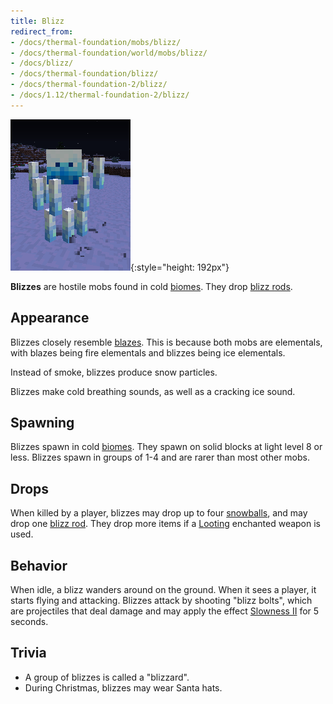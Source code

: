 ```yaml
---
title: Blizz
redirect_from:
- /docs/thermal-foundation/mobs/blizz/
- /docs/thermal-foundation/world/mobs/blizz/
- /docs/blizz/
- /docs/thermal-foundation/blizz/
- /docs/thermal-foundation-2/blizz/
- /docs/1.12/thermal-foundation-2/blizz/
---
```


![Blizz](/assets/images/thermal-foundation-2/blizz.png){:style="height: 192px"}


**Blizzes** are hostile mobs found in cold
[biomes](https://minecraft.gamepedia.com/Biome). They drop [blizz
rods](../blizz-rod/).


Appearance
----------

Blizzes closely resemble [blazes](https://minecraft.gamepedia.com/Blaze). This
is because both mobs are elementals, with blazes being fire elementals and
blizzes being ice elementals.

Instead of smoke, blizzes produce snow particles.

Blizzes make cold breathing sounds, as well as a cracking ice sound.


Spawning
--------

Blizzes spawn in cold [biomes](https://minecraft.gamepedia.com/Biome). They
spawn on solid blocks at light level 8 or less. Blizzes spawn in groups of 1-4
and are rarer than most other mobs.


Drops
-----

When killed by a player, blizzes may drop up to four
[snowballs](https://minecraft.gamepedia.com/Snowball), and may drop one [blizz
rod](../blizz-rod/). They drop more items if a
[Looting](https://minecraft.gamepedia.com/Looting) enchanted weapon is used.


Behavior
--------

When idle, a blizz wanders around on the ground. When it sees a player, it
starts flying and attacking. Blizzes attack by shooting "blizz bolts", which are
projectiles that deal damage and may apply the effect [Slowness
II](https://minecraft.gamepedia.com/Slowness) for 5 seconds.


Trivia
------

* A group of blizzes is called a "blizzard".
* During Christmas, blizzes may wear Santa hats.
